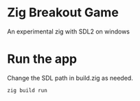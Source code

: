 # Zig Breakout Game
An experimental zig with SDL2 on windows


# Run the app
Change the SDL path in build.zig as needed.

```
zig build run
```